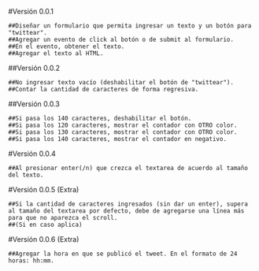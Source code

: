 #Versión 0.0.1

    ##Diseñar un formulario que permita ingresar un texto y un botón para "twittear".
    ##Agregar un evento de click al botón o de submit al formulario.
    ##En el evento, obtener el texto.
    ##Agregar el texto al HTML.

##Versión 0.0.2

    ##No ingresar texto vacío (deshabilitar el botón de "twittear").
    ##Contar la cantidad de caracteres de forma regresiva.

##Versión 0.0.3

    ##Si pasa los 140 caracteres, deshabilitar el botón.
    ##Si pasa los 120 caracteres, mostrar el contador con OTRO color.
    ##Si pasa los 130 caracteres, mostrar el contador con OTRO color.
    ##Si pasa los 140 caracteres, mostrar el contador en negativo.

#Versión 0.0.4

    ##Al presionar enter(/n) que crezca el textarea de acuerdo al tamaño del texto.
#Versión 0.0.5 (Extra)

    ##Si la cantidad de caracteres ingresados (sin dar un enter), supera al tamaño del textarea por defecto, debe de agregarse una línea más para que no aparezca el scroll.
    ##(Si en caso aplica)

#Versión 0.0.6 (Extra)

    ##Agregar la hora en que se publicó el tweet. En el formato de 24 horas: hh:mm.
